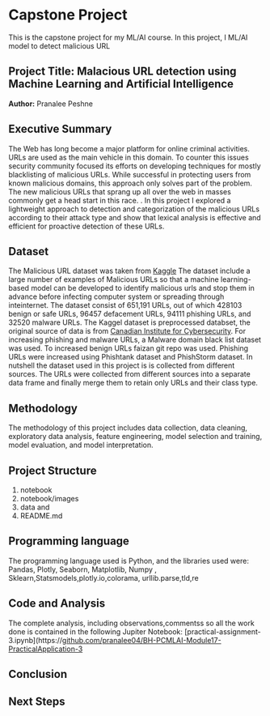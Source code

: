 # Capstone Project
This is the capstone project for my ML/AI course. In this project, I ML/AI model to detect malicious URL
## Project Title: Malacious URL detection using Machine Learning and Artificial Intelligence

**Author:** Pranalee Peshne
## Executive Summary
The Web has long become a major platform for online criminal activities. URLs are used as the main vehicle in this domain. To counter this issues security community focused its efforts on developing techniques for mostly blacklisting of malicious URLs. While successful in protecting users from known malicious domains, this approach only solves part of the problem. The new malicious URLs that sprang up all over the web in masses commonly get a head start in this race. . In this project I explored a lightweight approach to detection and categorization of the malicious URLs according to their attack type and show that lexical analysis is effective and efficient for proactive detection of these URLs.
## Dataset
The Malicious URL dataset was taken from [Kaggle](https://www.kaggle.com/datasets/sid321axn/malicious-urls-dataset)
The dataset  include a large number of examples of Malicious URLs so that a machine learning-based model can be developed to identify malicious urls and stop them in advance before infecting computer system or spreading through inteinternet. The dataset consist of 651,191 URLs, out of which 428103 benign or safe URLs, 96457 defacement URLs, 94111 phishing URLs, and 32520 malware URLs. The Kaggel dataset is preprocessed databset, the original source of data is from [Canadian Institute for Cybersecurity](https://www.unb.ca/cic/datasets/url-2016.html). For increasing phishing and malware URLs, a Malware domain black list dataset was used. To increased benign URLs  faizan git repo was used. Phishing URLs were increased using Phishtank dataset and PhishStorm dataset.  In nutshell the dataset used in this project is is collected from different sources. The URLs were collected from different sources into a separate data frame and finally merge them to retain only URLs and their class type.
## Methodology
The methodology of this project includes data collection, data cleaning, exploratory data analysis, feature engineering, model selection and training, model evaluation, and model interpretation.
## Project Structure
1. notebook
2. notebook/images
3. data and 
4. README.md
## Programming language
The programming language used is Python, and the libraries used were: Pandas, Plotly, Seaborn, Matplotlib, Numpy , Sklearn,Statsmodels,plotly.io,colorama, urllib.parse,tld,re
## Code and Analysis
The complete analysis, including observations,commentss so all the work done is contained in the following Jupiter Notebook:
[practical-assignment-3.ipynb](https://[github.com/pranalee04/BH-PCMLAI-Module17-PracticalApplication-3](https://github.com/pranalee04/BH-PCMLAI-CapstoneProjec/blob/main/notebook/practical-assignment-3.ipynb)
## Conclusion

## Next Steps

